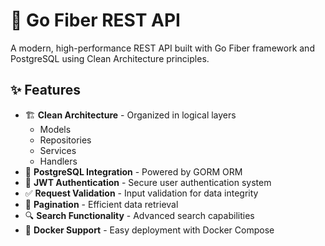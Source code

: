 # 🚀 Go Fiber REST API

A modern, high-performance REST API built with Go Fiber framework and PostgreSQL using Clean Architecture principles.

## ✨ Features

* 🏗️ **Clean Architecture** - Organized in logical layers
   * Models
   * Repositories
   * Services
   * Handlers
* 🐘 **PostgreSQL Integration** - Powered by GORM ORM
* 🔐 **JWT Authentication** - Secure user authentication system
* ✅ **Request Validation** - Input validation for data integrity
* 📄 **Pagination** - Efficient data retrieval
* 🔍 **Search Functionality** - Advanced search capabilities
* 🐳 **Docker Support** - Easy deployment with Docker Compose